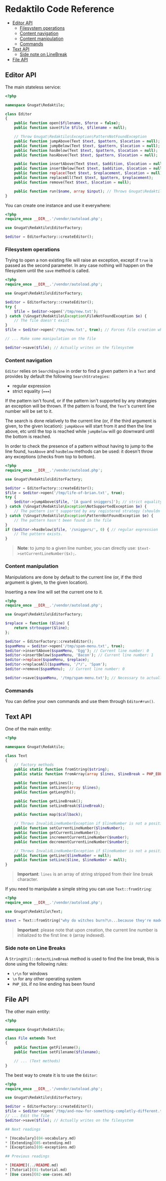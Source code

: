 # Redaktilo Code Reference

* [Editor API](#editor-api)
    * [Filesystem operations](#filesystem-operations)
    * [Content navigation](#content-navigation)
    * [Content manipulation](#content-manipulation)
    * [Commands](#commands)
* [Text API](#text-api)
    * [Side note on LineBreak](#side-note-on-linebreak)
* [File API](#file-api)

## Editor API

The main stateless service:

```php
<?php

namespace Gnugat\Redaktilo;

class Editor
{
    public function open($filename, $force = false);
    public function save(File $file, $filename = null);

    // Throw Gnugat\Redaktilo\Exception\PatternNotFoundException
    public function jumpAbove(Text $text, $pattern, $location = null);
    public function jumpBelow(Text $text, $pattern, $location = null);
    public function hasBelow(Text $text, $pattern, $location = null);
    public function hasAbove(Text $text, $pattern, $location = null);

    public function insertAbove(Text $text, $addition, $location = null);
    public function insertBelow(Text $text, $addition, $location = null);
    public function replace(Text $text, $replacement, $location = null);
    public function replaceAll(Text $text, $pattern, $replacement);
    public function remove(Text $text, $location = null);

    public function run($name, array $input); // Throws Gnugat\Redaktilo\Exception\CommandNotFoundException
}
```

You can create one instance and use it everywhere:

```php
<?php
require_once __DIR__.'/vendor/autoload.php';

use Gnugat\Redaktilo\EditorFactory;

$editor = EditorFactory::createEditor();
```

### Filesystem operations

Trying to open a non existing file will raise an exception, except if `true` is
passed as the second parameter. In any case nothing will happen on the
filesystem until the `save` method is called.

```php
<?php
require_once __DIR__.'/vendor/autoload.php';

use Gnugat\Redaktilo\EditorFactory;

$editor = EditorFactory::createEditor();
try {
    $file = $editor->open('/tmp/new.txt');
} catch (\Gnugat\Redaktilo\Exception\FileNotFoundException $e) {
    // The file doesn't exist
}
$file = $editor->open('/tmp/new.txt', true); // Forces file creation when it doesn't exist

// ... Make some manipulation on the file

$editor->save($file); // Actually writes on the filesystem
```

### Content navigation

`Editor` relies on `SearchEngine` in order to find a given pattern in a `Text`
and provides by default the following `SearchStrategies`:

* regular expression
* strict equality (`===`)

If the pattern isn't found, or if the pattern isn't supported by any strategies
an exception will be thrown. If the pattern is found, the `Text`'s current line
number will be set to it.

The search is done relatively to the current line (or, if the third argument is
given, to the given location): `jumpAbove` will start from it and then the line
above, etc until the top is reached while `jumpBelow` will go downward until the
bottom is reached.

In order to check the presence of a pattern without having to jump to the line
found, `hasAbove` and `hasBelow` methods can be used: it doesn't throw any
exceptions (checks from top to bottom).

```php
<?php
require_once __DIR__.'/vendor/autoload.php';

use Gnugat\Redaktilo\EditorFactory;

$editor = EditorFactory::createEditor();
$file = $editor->open('/tmp/life-of-brian.txt', true);
try {
    $editor->jumpAbove($file, '[A guard sniggers]'); // strict equality
} catch (\Gnugat\Redaktilo\Exception\NotSupportedException $e) {
    // The pattern isn't supported by any registered strategy (shouldn't occur often)
} catch (\Gnugat\Redaktilo\Exception\PatternNotFoundException $e) {
    // The pattern hasn't been found in the file
}
if ($editor->hasBelow($file, '/sniggers/', 0) { // regular expression
    // The pattern exists.
}
```

> **Note**: to jump to a given line number, you can directly use:
> `$text->setCurrentLineNumber($x);`.

### Content manipulation

Manipulations are done by default to the current line (or, if the third argument
is given, to the given location).

Inserting a new line will set the current one to it.

```php
<?php
require_once __DIR__.'/vendor/autoload.php';

use Gnugat\Redaktilo\EditorFactory;

$replace = function ($line) {
    return strtoupper($line);
};

$editor = EditorFactory::createEditor();
$spamMenu = $editor->open('/tmp/spam-menu.txt', true);
$editor->insertAbove($spamMenu, 'Egg'); // Current line number: 0
$editor->insertBelow($spamMenu, 'Bacon'); // Current line number: 1
$editor->replace($spamMenu, $replace);
$editor->replaceAll($spamMenu, '/*/', 'Spam');
$editor->remove($spamMenu);  // Current line number: 0

$editor->save($spamMenu, '/tmp/spam-menu.txt'); // Necessary to actually apply the changes on the filesystem
```

### Commands

You can define your own commands and use them through `Editor#run()`.

## Text API

One of the main entity:

```php
<?php

namespace Gnugat\Redaktilo;

class Text
{
    // factory methods
    public static function fromString($string);
    public static function fromArray(array $lines, $lineBreak = PHP_EOL);

    public function getLines();
    public function setLines(array $lines);
    public function getLength();

    public function getLineBreak();
    public function setLineBreak($lineBreak);

    public function map($callback);

    // Throws InvalidLineNumberException if $lineNumber is not a positive integer lower than the length
    public function setCurrentLineNumber($lineNumber);
    public function getCurrentLineNumber();
    public function incrementCurrentLineNumber($number);
    public function decrementCurrentLineNumber($number);

    // Throws InvalidLineNumberException if $lineNumber is not a positive integer lower than the length
    public function getLine($lineNumber = null);
    public function setLine($line, $lineNumber = null);
}
```

> **Important**: `lines` is an array of string stripped from their line break
> character.

If you need to manipulate a simple string you can use `Text::fromString`:

```php
<?php
require_once __DIR__.'/vendor/autoload.php';

use Gnugat\Redaktilo\Text;

$text = Text::fromString("why do witches burn?\n...because they're made of... wood?\n");
```

> **Important**: please note that upon creation, the current line number is
> initialized to the first line: `0` (array indexed).

### Side note on Line Breaks

A `StringUtil::detectLineBreak` method is used to find the line break, this is
done using the following rules:

* `\r\n` for windows
* `\n` for any other operating system
* `PHP_EOL` if no line ending has been found

## File API

The other main entity:

```php
<?php

namespace Gnugat\Redaktilo;

class File extends Text
{
    public function getFilename();
    public function setFilename($filename);

    // ... (Text methods)
}
```

The best way to create it is to use the `Editor`:

```php
<?php
require_once __DIR__.'/vendor/autoload.php';

use Gnugat\Redaktilo\EditorFactory;

$editor = EditorFactory::createEditor();
$file = $editor->open('/tmp/and-now-for-something-completly-different.txt');
// ... Edit the file
$editor->save($file); // Actually writes on the filesystem

## Next readings

* [Vocabulary](04-vocabulary.md)
* [Extending](05-extending.md)
* [Exceptions](06-exceptions.md)

## Previous readings

* [README](../README.md)
* [Tutorial](01-tutorial.md)
* [Use cases](02-use-cases.md)
